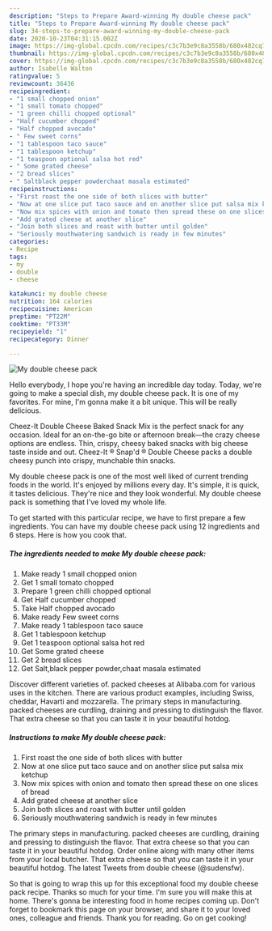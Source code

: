 ```yaml
---
description: "Steps to Prepare Award-winning My double cheese pack"
title: "Steps to Prepare Award-winning My double cheese pack"
slug: 34-steps-to-prepare-award-winning-my-double-cheese-pack
date: 2020-10-23T04:31:15.002Z
image: https://img-global.cpcdn.com/recipes/c3c7b3e9c8a3558b/680x482cq70/my-double-cheese-pack-recipe-main-photo.jpg
thumbnail: https://img-global.cpcdn.com/recipes/c3c7b3e9c8a3558b/680x482cq70/my-double-cheese-pack-recipe-main-photo.jpg
cover: https://img-global.cpcdn.com/recipes/c3c7b3e9c8a3558b/680x482cq70/my-double-cheese-pack-recipe-main-photo.jpg
author: Isabelle Walton
ratingvalue: 5
reviewcount: 36436
recipeingredient:
- "1 small chopped onion"
- "1 small tomato chopped"
- "1 green chilli chopped optional"
- "Half cucumber chopped"
- "Half chopped avocado"
- " Few sweet corns"
- "1 tablespoon taco sauce"
- "1 tablespoon ketchup"
- "1 teaspoon optional salsa hot red"
- " Some grated cheese"
- "2 bread slices"
- " Saltblack pepper powderchaat masala estimated"
recipeinstructions:
- "First roast the one side of both slices with butter"
- "Now at one slice put taco sauce and on another slice put salsa mix ketchup"
- "Now mix spices with onion and tomato then spread these on one slices of bread"
- "Add grated cheese at another slice"
- "Join both slices and roast with butter until golden"
- "Seriously mouthwatering sandwich is ready in few minutes"
categories:
- Recipe
tags:
- my
- double
- cheese

katakunci: my double cheese 
nutrition: 164 calories
recipecuisine: American
preptime: "PT22M"
cooktime: "PT33M"
recipeyield: "1"
recipecategory: Dinner

---
```



![My double cheese pack](https://img-global.cpcdn.com/recipes/c3c7b3e9c8a3558b/680x482cq70/my-double-cheese-pack-recipe-main-photo.jpg)

Hello everybody, I hope you're having an incredible day today. Today, we're going to make a special dish, my double cheese pack. It is one of my favorites. For mine, I'm gonna make it a bit unique. This will be really delicious.

Cheez-It Double Cheese Baked Snack Mix is the perfect snack for any occasion. Ideal for an on-the-go bite or afternoon break—the crazy cheese options are endless. Thin, crispy, cheesy baked snacks with big cheese taste inside and out. Cheez-It ® Snap&#39;d ® Double Cheese packs a double cheesy punch into crispy, munchable thin snacks.

My double cheese pack is one of the most well liked of current trending foods in the world. It's enjoyed by millions every day. It's simple, it is quick, it tastes delicious. They're nice and they look wonderful. My double cheese pack is something that I've loved my whole life.


To get started with this particular recipe, we have to first prepare a few ingredients. You can have my double cheese pack using 12 ingredients and 6 steps. Here is how you cook that.

<!--inarticleads1-->

##### The ingredients needed to make My double cheese pack:

1. Make ready 1 small chopped onion
1. Get 1 small tomato chopped
1. Prepare 1 green chilli chopped optional
1. Get Half cucumber chopped
1. Take Half chopped avocado
1. Make ready  Few sweet corns
1. Make ready 1 tablespoon taco sauce
1. Get 1 tablespoon ketchup
1. Get 1 teaspoon optional salsa hot red
1. Get  Some grated cheese
1. Get 2 bread slices
1. Get  Salt,black pepper powder,chaat masala estimated


Discover different varieties of. packed cheeses at Alibaba.com for various uses in the kitchen. There are various product examples, including Swiss, cheddar, Havarti and mozzarella. The primary steps in manufacturing. packed cheeses are curdling, draining and pressing to distinguish the flavor. That extra cheese so that you can taste it in your beautiful hotdog. 

<!--inarticleads2-->

##### Instructions to make My double cheese pack:

1. First roast the one side of both slices with butter
1. Now at one slice put taco sauce and on another slice put salsa mix ketchup
1. Now mix spices with onion and tomato then spread these on one slices of bread
1. Add grated cheese at another slice
1. Join both slices and roast with butter until golden
1. Seriously mouthwatering sandwich is ready in few minutes


The primary steps in manufacturing. packed cheeses are curdling, draining and pressing to distinguish the flavor. That extra cheese so that you can taste it in your beautiful hotdog. Order online along with many other items from your local butcher. That extra cheese so that you can taste it in your beautiful hotdog. The latest Tweets from double cheese (@sudensfw). 

So that is going to wrap this up for this exceptional food my double cheese pack recipe. Thanks so much for your time. I'm sure you will make this at home. There's gonna be interesting food in home recipes coming up. Don't forget to bookmark this page on your browser, and share it to your loved ones, colleague and friends. Thank you for reading. Go on get cooking!
